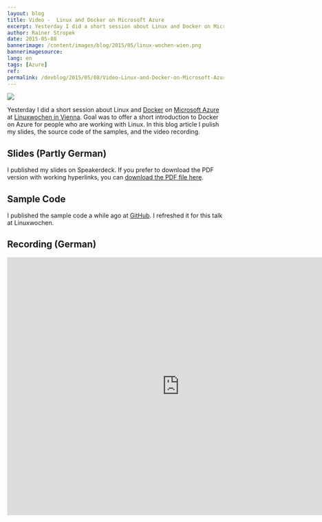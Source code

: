 ```yaml
---
layout: blog
title: Video -  Linux and Docker on Microsoft Azure
excerpt: Yesterday I did a short session about Linux and Docker on Microsoft Azure at Linuxwochen in Vienna. Goal was to offer a short introduction to Docker on Azure for people who are working with Linux. In this blog article I pulish my slides, the source code of the samples, and the video recording.
author: Rainer Stropek
date: 2015-05-08
bannerimage: /content/images/blog/2015/05/linux-wochen-wien.png
bannerimagesource: 
lang: en
tags: [Azure]
ref: 
permalink: /devblog/2015/05/08/Video-Linux-and-Docker-on-Microsoft-Azure
---
```


<p class="floatRight">
  <img src="{{site.baseurl}}/content/images/blog/2015/05/linux-wochen-wien.png" />
</p><p>Yesterday I did a short session about Linux and <a href="https://www.docker.com/" target="_blank">Docker</a> on <a href="http://azure.microsoft.com/" target="_blank">Microsoft Azure</a> at <a href="http://www.linuxwochen.at/" target="_blank">Linuxwochen in Vienna</a>. Goal was to offer a short introduction to Docker on Azure for people who are working with Linux. In this blog article I pulish my slides, the source code of the samples, and the video recording.
		</p><h2>Slides (Partly German)
		</h2><p>I published my slides on Speakerdeck. If you prefer to download the PDF version with working hyperlinks, you can <a href="{{site.baseurl}}/content/images/blog/2015/05/DockerLinuxwochen.pdf" target="_blank">download the PDF file here</a>.
		</p><script async="async" class="speakerdeck-embed" data-id="c37d526746284b6faa3e1490e5818ad2" data-ratio="1.77777777777778" src="//speakerdeck.com/assets/embed.js"></script><h2>Sample Code
		</h2><p>I published the sample code a while ago at <a href="https://github.com/rstropek/DockerVS2015Intro" target="_blank">GitHub</a>. I refreshed it for this talk at Linuxwochen.
		</p><h2>Recording (German)
		</h2><div class="videoWrapper">
  <iframe width="800" height="600" src="https://www.youtube.com/embed/uiVhdvEl-i4?rel=0" frameborder="0" allowfullscreen="allowfullscreen"></iframe>
</div>